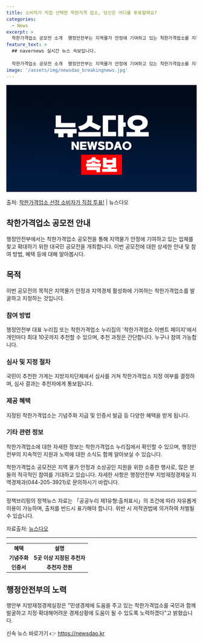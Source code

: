```yaml
---
title: 소비자가 직접 선택한 착한가격 업소, 당신은 어디를 투표할래요?
categories:
  - News
excerpt: >
  착한가격업소 공모전 소개  행정안전부는 지역물가 안정에 기여하고 있는 착한가격업소를 지정·확대하기 위해 ‘착…
feature_text: >
  ## navernews 실시간 뉴스 속보입니다.

  착한가격업소 공모전 소개  행정안전부는 지역물가 안정에 기여하고 있는 착한가격업소를 지정·확대하기 위해 ‘착…
image: '/assets/img/newsdao_breakingnews.jpg'
---
```


![뉴스다오 속보](/assets/img/newsdao_breakingnews.jpg)

<p>출처: <a href="https://newsdao.kr/4172" rel="dofollow">착한가격업소 선정 소비자가 직접 투표!</a> | 뉴스다오</p>

<h2 data-ke-size="size26">착한가격업소 공모전 안내</h2>
<p data-ke-size="size16">행정안전부에서는 착한가격업소 공모전을 통해 지역물가 안정에 기여하고 있는 업체를 찾고 확대하기 위한 대국민 공모전을 개최합니다. 이번 공모전에 대한 상세한 안내 및 참여 방법, 혜택 등에 대해 알아봅시다.</p>

<h2 data-ke-size="size24">목적</h2>
<p data-ke-size="size16">이번 공모전의 목적은 지역물가 안정과 지역경제 활성화에 기여하는 착한가격업소를 발굴하고 지정하는 것입니다.</p>

<h3>참여 방법</h3>
<p data-ke-size="size16">행정안전부 대표 누리집 또는 착한가격업소 누리집의 '착한가격업소 이벤트 페이지'에서 개인마다 최대 10곳까지 추천할 수 있으며, 추천 과정은 간단합니다. 누구나 참여 가능합니다.</p>

<h3>심사 및 지정 절차</h3>
<p data-ke-size="size16">국민이 추천한 가게는 지방자치단체에서 심사를 거쳐 착한가격업소 지정 여부를 결정하며, 심사 결과는 추천자에게 통보됩니다.</p>

<h3>제공 혜택</h3>
<p data-ke-size="size16">지정된 착한가격업소는 기념주화 지급 및 인증서 발급 등 다양한 혜택을 받게 됩니다.</p>

<h3>기타 관련 정보</h3>
<p data-ke-size="size16">착한가격업소에 대한 자세한 정보는 착한가격업소 누리집에서 확인할 수 있으며, 행정안전부의 지속적인 지원과 노력에 대한 소식도 함께 알아보실 수 있습니다.</p>

<p data-ke-size="size16">착한가격업소 공모전은 지역 물가 안정과 소상공인 지원을 위한 소중한 행사로, 많은 분들의 적극적인 참여를 기대하고 있습니다. 자세한 사항은 행정안전부 지방재정경제실 지역경제과(044-205-3921)로 문의하시기 바랍니다.</p>

<hr>
<p data-ke-size="size16">정책브리핑의 정책뉴스 자료는 「공공누리 제1유형:출처표시」의 조건에 따라 자유롭게 이용이 가능하며, 출처를 반드시 표기해야 합니다. 위반 시 저작권법에 의거하여 처벌될 수 있습니다.</p>
<p data-ke-size="size16">자료출처: <a href="https://newsdao.kr/4172">뉴스다오</a></p>
<hr>
<table>
  <tbody>
    <tr>
      <td style="text-align: center; height: 17px;"><b>혜택</b></td>
      <td style="text-align: center; height: 17px;"><b>설명</b></td>
    </tr>
    <tr>
      <td style="text-align: center; height: 17px;"><b>기념주화</b></td>
      <td style="text-align: center; height: 17px;"><b>5곳 이상 지정된 추천자</b></td>
    </tr>
    <tr>
      <td style="text-align: center; height: 17px;"><b>인증서</b></td>
      <td style="text-align: center; height: 17px;"><b>추천자 전원</b></td>
    </tr>
  </tbody>
</table>
<h2 data-ke-size="size26">행정안전부의 노력</h2>
<p data-ke-size="size16">행안부 지방재정경제실장은 "민생경제에 도움을 주고 있는 착한가격업소를 국민과 함께 발굴하고 지정·확대해어려운 경제상황에 도움이 될 수 있도록 노력하겠다"고 밝혔습니다.</p>
 

신속 뉴스 바로가기 👉 <a href="https://newsdao.kr" rel="dofollow">https://newsdao.kr</a>


